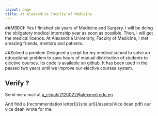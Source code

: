 ```yaml
---
layout: page
title: At Alexandria Faculty of Medicine
---
```


##MBBCh
Yes I finished six years of Medicine and Surgery. I will be doing the obligatory medical internship year as soon as possible. Then, I will get the medical licence. At Alexandria University, Faculty of Medicine, I met amazing friends, mentors and patients.

##Solved a problem
Designed a script for my medical school to solve an educational problem to
save hours of manual distribution of students to elective courses. Its code is available
on [github](https://www.github.com/ahmedelmahy/elective). It has been used in the passed two years until we improve our elective courses system. 

## Verify ?

Send me a mail at [a_elmahi2120022@alexmed.edu.eg](mailto:a_elmahi2120022@alexmed.edu.eg)

And find a [recommendation letter]({{site.url}}/assets/Vice dean.pdf) our vice dean wrote for me.

